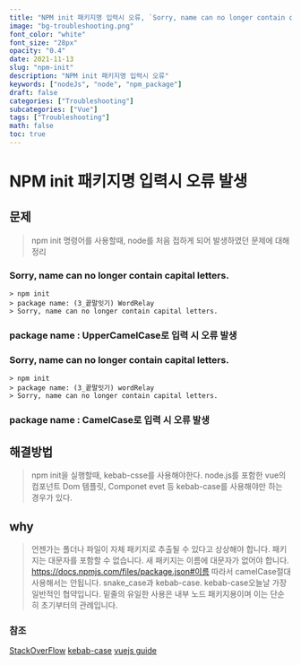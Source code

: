 ```yaml
---
title: "NPM init 패키지명 입력시 오류, `Sorry, name can no longer contain capital letters.` and `Sorry, name can no longer contain capital letters.`"
image: "bg-troubleshooting.png"
font_color: "white"
font_size: "28px"
opacity: "0.4"
date: 2021-11-13
slug: "npm-init"
description: "NPM init 패키지명 입력시 오류"
keywords: ["nodeJs", "node", "npm_package"]
draft: false
categories: ["Troubleshooting"]
subcategories: ["Vue"]
tags: ["Troubleshooting"]
math: false
toc: true
---
```


# NPM init 패키지명 입력시 오류 발생

## 문제 
> npm init 명령어를 사용할때, node를 처음 접하게 되어 발생하였던 문제에 대해 정리

### Sorry, name can no longer contain capital letters.

```
> npm init
> package name: (3_끝말잇기) WordRelay
> Sorry, name can no longer contain capital letters.
```

### package name : UpperCamelCase로 입력 시 오류 발생



### Sorry, name can no longer contain capital letters.

```
> npm init
> package name: (3_끝말잇기) wordRelay
> Sorry, name can no longer contain capital letters.
```

### package name : CamelCase로 입력 시 오류 발생



## 해결방법 
> npm init을 실행할때, kebab-csse를 사용해야한다. 
> node.js를 포함한 vue의 컴포넌트 Dom 템플릿, Componet evet 등 kebab-case를 사용해야만 하는 경우가 있다. 

## why 
> 언젠가는 폴더나 파일이 자체 패키지로 추출될 수 있다고 상상해야 합니다. 패키지는 대문자를 포함할 수 없습니다.
새 패키지는 이름에 대문자가 없어야 합니다. https://docs.npmjs.com/files/package.json#이름
따라서 camelCase절대 사용해서는 안됩니다. snake_case과 kebab-case.
kebab-case오늘날 가장 일반적인 협약입니다. 밑줄의 유일한 사용은 내부 노드 패키지용이며 이는 단순히 초기부터의 관례입니다.

### 참조

<a href="https://stackoverflow.com/questions/18927298/node-js-project-naming-conventions-for-files-folders">StackOverFlow</a>
<a href="https://www.npmjs.com/package/kebab-case">kebab-case</a>
<a href="https://kr.vuejs.org/v2/guide/components.html#%EB%B9%84-%EB%B6%80%EB%AA%A8-%EC%9E%90%EC%8B%9D%EA%B0%84-%ED%86%B5%EC%8B%A0">vuejs guide</a>




